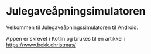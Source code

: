 # Julegaveåpningsimulatoren

Velkommen til Julegaveåpningssimulatoren til Android.

Appen er skrevet i Kotlin og brukes til en artikkel i https://www.bekk.christmas/